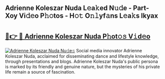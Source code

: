 ## Adrienne Koleszar Nuda L𝚎a𝚔ed N𝚞𝚍e - Part-Xoy Vi𝚍𝚎o P𝚑𝚘tos - H𝚘𝚝 O𝚗𝚕yf𝚊ns L𝚎a𝚔s Ikyax

# <h2><a href="http://kf1dfu.oniu.top/?m=Adrienne+Koleszar+Nuda">🔗👉 🔴 Adrienne Koleszar Nuda P𝚑ot𝚘𝚜 V𝚒d𝚎o</a></h2>

[![Adrienne Koleszar Nuda Nu𝚍e𝚜](https://i.imgur.com/0qMVB7G.gif)](http://kf1dfu.oniu.top/?m=Adrienne+Koleszar+Nuda)
Social media innovator Adrienne Koleszar Nuda, acclaimed for disseminating dance and lifestyle knowledge, through presentations and blogs. Adrienne Koleszar Nuda's public persona is marked by its friendly and genuine nature, but the mysteries of his private life remain a source of fascination.  
